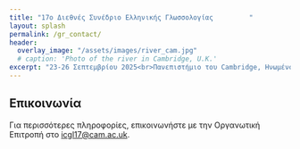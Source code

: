 ```yaml
---
title: "17ο Διεθνές Συνέδριο Ελληνικής Γλωσσολογίας         "
layout: splash
permalink: /gr_contact/
header:
  overlay_image: "/assets/images/river_cam.jpg"
  # caption: 'Photo of the river in Cambridge, U.K.'
excerpt: "23-26 Σεπτεμβρίου 2025<br>Πανεπιστήμιο του Cambridge, Ηνωμένο Βασίλειο"
---
```


## Επικοινωνία

Για περισσότερες πληροφορίες, επικοινωνήστε με την Οργανωτική Επιτροπή στο <a href="mailto:icgl17@mmll.cam.ac.uk" target="_blank">icgl17@cam.ac.uk</a>. 
